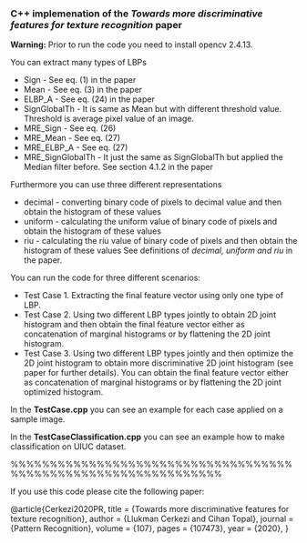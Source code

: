 
### C++ implemenation of the *Towards more discriminative features for texture recognition* paper


**Warning:** Prior to run the code you need to install opencv 2.4.13.

You can extract many types of LBPs

- Sign - See eq. (1) in the paper
- Mean - See eq. (3) in the paper
- ELBP_A - See eq. (24) in the paper
- SignGlobalTh - It is same as Mean but with different threshold value. Threshold  is average pixel value of an image.
- MRE_Sign - See eq. (26)
- MRE_Mean - See eq. (27)
- MRE_ELBP_A - See eq. (27)
- MRE_SignGlobalTh - It just the same as SignGlobalTh but applied the Median filter before. See section 4.1.2 in the paper

Furthermore you can use three different representations 

- decimal - converting binary code of pixels to decimal value and then obtain the histogram of these values 
- uniform - calculating the uniform value of binary code of pixels and obtain the histogram of these values 
- riu - calculating the riu value of binary code of pixels and then obtain the histogram of these values 
See definitions of *decimal, uniform and riu* in the paper.

You can run the code for three different scenarios:
- Test Case 1. Extracting the final feature vector using only one type of LBP.
- Test Case 2. Using two different LBP types jointly to obtain 2D joint histogram and then obtain the final feature vector either as concatenation of marginal histograms or by flattening the 2D joint histogram.
- Test Case 3. Using two different LBP types jointly and then optimize the 2D joint histogram to obtain more discriminative 2D joint histogram (see paper for further details). You can obtain the final feature vector either as concatenation of marginal histograms or by flattening the 2D joint optimized histogram.

In the **TestCase.cpp** you can see an example for each case applied on a sample image.

In the **TestCaseClassification.cpp** you can see an example how to make classification on UIUC dataset.



%%%%%%%%%%%%%%%%%%%%%%%%%%%%%%%%%%%%%%%%%%%%%%%%%%%%%%%%%%%%%%%

If you use this code please cite the following paper:



@article{Cerkezi2020PR,
title = {Towards more discriminative features for texture recognition},
author = {Llukman Cerkezi and Cihan Topal},
journal = {Pattern Recognition},
volume = {107},
pages = {107473},
year = {2020},
}
